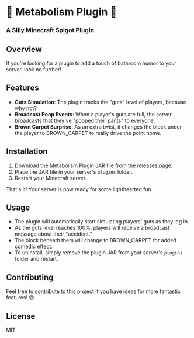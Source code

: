 # 💩 Metabolism Plugin 💩

### A Silly Minecraft Spigot Plugin

## Overview

If you're looking for a plugin to add a touch of bathroom humor to your server, look no further!

## Features

- **Guts Simulation**: The plugin tracks the "guts" level of players, because why not?
- **Broadcast Poop Events**: When a player's guts are full, the server broadcasts that they've "pooped their pants" to everyone.
- **Brown Carpet Surprise**: As an extra twist, it changes the block under the player to BROWN_CARPET to really drive the point home.

## Installation

1. Download the Metabolism Plugin JAR file from the [releases](https://github.com/your-repo-link/releases) page.
2. Place the JAR file in your server's `plugins` folder.
3. Restart your Minecraft server.

That's it! Your server is now ready for some lighthearted fun.

## Usage

- The plugin will automatically start simulating players' guts as they log in.
- As the guts level reaches 100%, players will receive a broadcast message about their "accident."
- The block beneath them will change to BROWN_CARPET for added comedic effect.
- To uninstall, simply remove the plugin JAR from your server's `plugins` folder and restart.

## Contributing

Feel free to contribute to this project if you have ideas for more fantastic features! 😄

## License

MIT